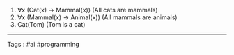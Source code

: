 1. ∀x (Cat(x) → Mammal(x)) (All cats are mammals)
2. ∀x (Mammal(x) → Animal(x)) (All mammals are animals)
3. Cat(Tom) (Tom is a cat)
___
Tags : #ai #programming 